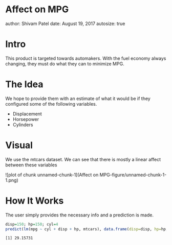 Affect on MPG
========================================================
author: Shivam Patel
date: August 19, 2017
autosize: true

Intro
========================================================

This product is targeted towards automakers. With the fuel economy always changing, they must do what they can to minimize MPG. 

The Idea
========================================================

We hope to provide them with an estimate of what it would be if they configured some of the following variables.  

- Displacement
- Horsepower
- Cylinders

Visual
========================================================

We use the mtcars dataset. We can see that there is mostly a linear affect between these variables

![plot of chunk unnamed-chunk-1](Affect on MPG-figure/unnamed-chunk-1-1.png)

How It Works
========================================================

The user simply provides the necessary info and a prediction is made.


```r
disp=150; hp=150; cyl=4
predict(lm(mpg ~ cyl + disp + hp, mtcars), data.frame(disp=disp, hp=hp, cyl=numeric(cyl)))[[1]]
```

```
[1] 29.15731
```

